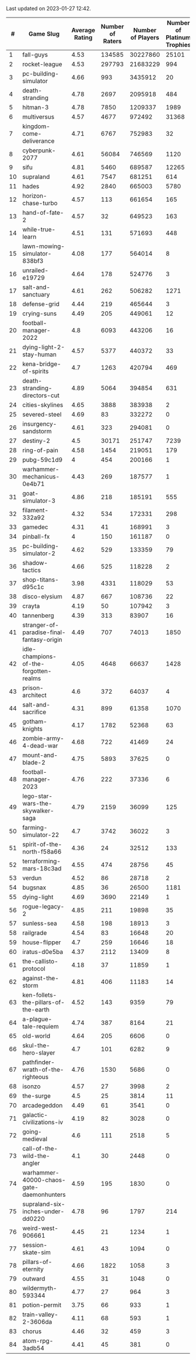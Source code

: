 Last updated on 2023-01-27 12:42.


|#|Game Slug|Average Rating|Number of Raters|Number of Players|Number of Platinum Trophies|Max Rarity (%)|
|---|---|---|---|---|---|---|
|1|fall-guys|4.53|134585|30227860|25101|1|
|2|rocket-league|4.53|297793|21683229|994|78|
|3|pc-building-simulator|4.66|993|3435912|20|48|
|4|death-stranding|4.78|2697|2095918|484|91|
|5|hitman-3|4.78|7850|1209337|1989|47|
|6|multiversus|4.57|4677|972492|31368|75|
|7|kingdom-come-deliverance|4.71|6767|752983|32|30|
|8|cyberpunk-2077|4.61|56084|746569|1120|65|
|9|sifu|4.81|5460|689587|12265|97|
|10|supraland|4.61|7547|681251|614|99|
|11|hades|4.92|2840|665003|5780|89|
|12|horizon-chase-turbo|4.57|113|661654|165|88|
|13|hand-of-fate-2|4.57|32|649523|163|72|
|14|while-true-learn|4.51|131|571693|448|93|
|15|lawn-mowing-simulator-838bf3|4.08|177|564014|8|85|
|16|unrailed-e19729|4.64|178|524776|3|9|
|17|salt-and-sanctuary|4.61|262|506282|1271|83|
|18|defense-grid|4.44|219|465644|3|80|
|19|crying-suns|4.49|205|449061|12|66|
|20|football-manager-2022|4.8|6093|443206|16|49|
|21|dying-light-2-stay-human|4.57|5377|440372|33|7|
|22|kena-bridge-of-spirits|4.7|1263|420794|469|94|
|23|death-stranding-directors-cut|4.89|5064|394854|631|91|
|24|cities-skylines|4.65|3888|383938|2|71|
|25|severed-steel|4.69|83|332272|0|16|
|26|insurgency-sandstorm|4.61|323|294081|0|5|
|27|destiny-2|4.5|30171|251747|7239|94|
|28|ring-of-pain|4.58|1454|219051|179|96|
|29|pubg-59c1d9|4|454|200166|1|73|
|30|warhammer-mechanicus-0e4b71|4.43|269|187577|1|25|
|31|goat-simulator-3|4.86|218|185191|555|92|
|32|filament-332a92|4.32|534|172331|298|93|
|33|gamedec|4.31|41|168991|3|27|
|34|pinball-fx|4|150|161187|0|85|
|35|pc-building-simulator-2|4.62|529|133359|79|75|
|36|shadow-tactics|4.66|525|118228|2|4|
|37|shop-titans-d95c1c|3.98|4331|118029|53|97|
|38|disco-elysium|4.87|667|108736|22|28|
|39|crayta|4.19|50|107942|3|23|
|40|tannenberg|4.39|313|83907|16|88|
|41|stranger-of-paradise-final-fantasy-origin|4.49|707|74013|1850|98|
|42|idle-champions-of-the-forgotten-realms|4.05|4648|66637|1428|0.6|
|43|prison-architect|4.6|372|64037|4|29|
|44|salt-and-sacrifice|4.31|899|61358|1070|91|
|45|gotham-knights|4.17|1782|52368|63|26|
|46|zombie-army-4-dead-war|4.68|722|41469|24|67|
|47|mount-and-blade-2|4.75|5893|37625|0|27|
|48|football-manager-2023|4.76|222|37336|6|79|
|49|lego-star-wars-the-skywalker-saga|4.79|2159|36099|125|97|
|50|farming-simulator-22|4.7|3742|36022|3|77|
|51|spirit-of-the-north-f58a66|4.36|24|32512|133|65|
|52|terraforming-mars-18c3ad|4.55|474|28756|45|44|
|53|verdun|4.52|86|28718|2|76|
|54|bugsnax|4.85|36|26500|1181|97|
|55|dying-light|4.69|3690|22149|1|95|
|56|rogue-legacy-2|4.85|211|19898|35|4|
|57|sunless-sea|4.58|198|18913|3|36|
|58|railgrade|4.54|83|16648|20|98|
|59|house-flipper|4.7|259|16646|18|94|
|60|iratus-d0e5ba|4.37|2112|13409|8|85|
|61|the-callisto-protocol|4.18|37|11859|1|5|
|62|against-the-storm|4.81|406|11183|14|38|
|63|ken-follets-the-pillars-of-the-earth|4.52|143|9359|79|44|
|64|a-plague-tale-requiem|4.74|387|8164|21|92|
|65|old-world|4.64|205|6606|0|82|
|66|skul-the-hero-slayer|4.7|101|6282|9|95|
|67|pathfinder-wrath-of-the-righteous|4.76|1530|5686|0|51|
|68|isonzo|4.57|27|3998|2|57|
|69|the-surge|4.5|25|3814|11|94|
|70|arcadegeddon|4.49|61|3541|0|90|
|71|galactic-civilizations-iv|4.19|82|3028|0|79|
|72|going-medieval|4.6|111|2518|5|68|
|73|call-of-the-wild-the-angler|4.1|30|2448|0|64|
|74|warhammer-40000-chaos-gate-daemonhunters|4.59|195|1830|0|4|
|75|supraland-six-inches-under-dd0220|4.78|96|1797|214|99|
|76|weird-west-906661|4.45|21|1234|1|85|
|77|session-skate-sim|4.61|43|1094|0|27|
|78|pillars-of-eternity|4.66|1822|1058|3|81|
|79|outward|4.55|31|1048|0|72|
|80|wildermyth-593344|4.77|27|964|3|18|
|81|potion-permit|3.75|66|933|1|98|
|82|train-valley-2-3606da|4.11|68|593|1|89|
|83|chorus|4.46|32|459|3|87|
|84|atom-rpg-3adb54|4.41|45|381|0|98|
